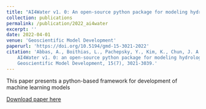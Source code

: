 ```yaml
---
title: "AI4Water v1. 0: An open-source python package for modeling hydrological time series using data-driven methods"
collection: publications
permalink: /publication/2022_ai4water
excerpt: ''
date: 2022-04-01
venue: 'Geoscientific Model Development'
paperurl: 'https://doi.org/10.5194/gmd-15-3021-2022'
citation: 'Abbas, A., Boithias, L., Pachepsky, Y., Kim, K., Chun, J. A., & Cho, K. H. (2022). 
    AI4Water v1. 0: an open-source python package for modeling hydrological time series using data-driven methods. 
    Geoscientific Model Development, 15(7), 3021-3039.'
---
```

This paper presents a python-based framework for development of machine learning models

[Download paper here](https://gmd.copernicus.org/articles/15/3021/2022/gmd-15-3021-2022.pdf)
